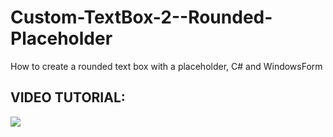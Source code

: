 # Custom-TextBox-2--Rounded-Placeholder
How to create a rounded text box with a placeholder, C# and WindowsForm
<h2>VIDEO TUTORIAL:</h2>
<a href="https://youtu.be/3wP6QqjiCCo" target="_blank">
  <img src="https://rjcodeadvance.com/wp-content/uploads/2021/06/Custom-TextBox-FULL-CSharp-WinForm.png"/>
</a>
